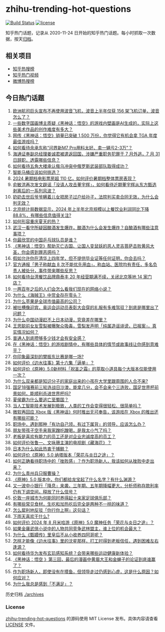 # zhihu-trending-hot-questions

[![Build Status](https://github.com/justjavac/zhihu-trending-hot-questions/workflows/ci/badge.svg?branch=master)](https://github.com/justjavac/zhihu-trending-hot-questions/actions)
[![license](https://img.shields.io/github/license/justjavac/zhihu-trending-hot-questions)](https://github.com/justjavac/zhihu-trending-hot-questions/blob/master/LICENSE)

知乎热门话题，记录从 2020-11-24
日开始的知乎热门话题。每小时抓取一次数据，按天[归档](./archives)。

## 相关项目

- [知乎热搜榜](https://github.com/justjavac/zhihu-trending-top-search)
- [知乎热门视频](https://github.com/justjavac/zhihu-trending-hot-video)
- [微博热搜榜](https://github.com/justjavac/weibo-trending-hot-search)

## 今日热门话题

<!-- BEGIN -->
<!-- 最后更新时间 Thu Aug 29 2024 05:19:04 GMT+0800 (China Standard Time) -->

1. [欧洲航司巨头宣布不再使用波音飞机，波音上半年仅获 156 架飞机订单，波音怎么了？](https://www.zhihu.com/question/665507615)
1. [一些数字国画博主质疑《黑神话：悟空》的游戏内壁画是AI生成的，实际上这些美术作品的创作难度有多大？](https://www.zhihu.com/question/665529986)
1. [网传《黑神话：悟空》销量已突破 1,500 万份，你觉得它有机会拿 TGA 年度最佳游戏吗？](https://www.zhihu.com/question/665263730)
1. [如何看待余承东称“问界新M7 Pro用料太好、卖一辆亏2-3万”？](https://www.zhihu.com/question/665365781)
1. [海通证券副总经理姜诚君被遣返回国，涉嫌严重职务犯罪于 7 月外逃，7 月 31 日辞职，透露哪些信息？](https://www.zhihu.com/question/665533864)
1. [如何看待五角大楼承认俄乌冲突中俄罗斯武装部队取得成功？](https://www.zhihu.com/question/665413599)
1. [智能马桶应该如何挑选？](https://www.zhihu.com/question/573319362)
1. [2024 暑期档电影票房超 110 亿，如何评价暑期档整体票房表现？](https://www.zhihu.com/question/665236329)
1. [俞敏洪再次发文辟谣「没请人攻击董宇辉」，如何看待近期董宇辉从东方甄选剥离后的一系列风波？](https://www.zhihu.com/question/665455934)
1. [奶奶去世后爷爷瞒着儿女把房子过户给孙子，法院判买卖合同无效，为什么会判无效？](https://www.zhihu.com/question/665510702)
1. [北京统计局数据显示，2024 年上半年北京规模以上餐饮业利润同比下降 88.8%，有哪些信息值得关注?](https://www.zhihu.com/question/665429742)
1. [如何形容重庆夏天的热？](https://www.zhihu.com/question/665119871)
1. [武汉一看守所疑因酿酒发生爆炸，酿酒为什么会发生爆炸？自酿酒有哪些注意事项？](https://www.zhihu.com/question/665466087)
1. [你最欣赏的中国乒乓球队员是谁？](https://www.zhihu.com/question/664042317)
1. [《黑神话：悟空》帮助灭亡古国、让国人变鼠妖的恶人灵吉菩萨击败黄风大圣，你会感到罪恶感吗？](https://www.zhihu.com/question/665202580)
1. [假如允许你在清华上四年学，但不提供毕业证等任何证明，你会去吗？](https://www.zhihu.com/question/665414252)
1. [官方通报「男子称献血 8 次不能优先用血」，称血站、医院均有责任，多名负责人被处分，事件带来哪些反思？](https://www.zhihu.com/question/665454853)
1. [如何看待台湾餐饮品牌鼎泰丰 20 年经营期满不续，关闭北京等地 14 家门店？](https://www.zhihu.com/question/665411827)
1. [一两百年之后的人们会怎么看我们现在的网络小说？](https://www.zhihu.com/question/629359774)
1. [为什么《海贼王》中赏金存在零头？](https://www.zhihu.com/question/348248528)
1. [为什么苹果是全球市值最高的公司？](https://www.zhihu.com/question/364535003)
1. [被吐槽像迎宾，奥运会运动员表彰大会穿的礼服有多难驾驭？到底是哪里出了问题？](https://www.zhihu.com/question/665201614)
1. [为什么中国动漫赶不上日本动漫，究竟差在哪里？](https://www.zhihu.com/question/357546204)
1. [王思聪前女友雪梨被曝聚众吸毒，雪梨发声明「纯属造谣诽谤，已报案」，真实情况如何？](https://www.zhihu.com/question/665495953)
1. [普通人到底攒够多少钱才会有安全感？](https://www.zhihu.com/question/665466764)
1. [在《黑神话：悟空》的游戏剧情中，有哪些具体的情节或故事线让你感到意难平？](https://www.zhihu.com/question/664909615)
1. [你印象最深刻的樊振东比赛是哪一场?](https://www.zhihu.com/question/664617110)
1. [如何评价《边水往事》第十六集「逼单」？](https://www.zhihu.com/question/665510617)
1. [如何评价《原神》5.0新材料「祝圣之霜」的萃取小道具每个大版本仅能使用一次？](https://www.zhihu.com/question/665509720)
1. [为什么双亲都是知识分子的家庭出来的小孩在大学里跟周围的人合不来?](https://www.zhihu.com/question/274081250)
1. [国足18强赛前三轮连战日沙澳，能拿几分，会不会来个三连败，国足世界杯前景如何，能顺利杀进世界杯吗?](https://www.zhihu.com/question/664310603)
1. [夏侯霸为什么要逃亡至蜀国？](https://www.zhihu.com/question/24229391)
1. [当人工智能技术发展到极致，人类的工作会变得很轻松、很简单吗？](https://www.zhihu.com/question/657481158)
1. [微软再回应 Xbox 版《黑神话》何时推出无可奉告，该游戏在 Xbox 的推出还有哪些可能？](https://www.zhihu.com/question/665051479)
1. [职场中，遇到那种「有功自己领，有过下属背」的领导，应该怎么办？](https://www.zhihu.com/question/665449799)
1. [朋友带孩子空手来我家蹭吃蹭喝，是我太小气了吗？](https://www.zhihu.com/question/665341758)
1. [老板是喜欢有能力的员工还是对企业忠诚度高的员工？](https://www.zhihu.com/question/665175349)
1. [如何评价张鲁一、文咏珊主演的电视剧《藏海花》？](https://www.zhihu.com/question/665326249)
1. [日本为什么如此热衷于捕鲸？](https://www.zhihu.com/question/41831968)
1. [如何评价《原神》5.0 纳塔版本「荣花与炎日之途」？](https://www.zhihu.com/question/665507819)
1. [如何正确看待职场中的「挫败感」？作为职场新人，我该如何从挫败中走出来？](https://www.zhihu.com/question/662639536)
1. [为什么青州兵只服曹操？](https://www.zhihu.com/question/321113318)
1. [《原神》5.0 版本中，你们都给龙宝起了什么名字？有什么渊源？](https://www.zhihu.com/question/665524884)
1. [又一波中小银行「降息」来袭，三年期、五年期降幅更大，分析师称存款利率仍有下调空间，释放了什么信号？](https://www.zhihu.com/question/665498265)
1. [伦敦一座城市为何能同时养得起十来家足球俱乐部？](https://www.zhihu.com/question/664881826)
1. [有哪些常见食材，生吃和加热吃后完全是两种不一样的味道？](https://www.zhihu.com/question/664691431)
1. [怎么犀利地反驳「你行你上啊」这句话？](https://www.zhihu.com/question/325568459)
1. [下雨天喜欢干什么?](https://www.zhihu.com/question/660382866)
1. [如何评价 2024 年 8 月米哈游《原神》5.0 魔神任务「荣花与炎日之途」？](https://www.zhihu.com/question/665368236)
1. [如果金庸武侠小说中的人物共同竞争武林盟主，谁上位的机会最大？](https://www.zhihu.com/question/663585755)
1. [为什么《甄嬛传》里皇后不从小收养四阿哥呢？](https://www.zhihu.com/question/476020242)
1. [怎样才能像《边水往事》里的沈星那样，打工时得到老板信任，遇到困难左右逢源？](https://www.zhihu.com/question/665007300)
1. [如何看待华为发布玄玑感知系统？会带来哪些运动健康新体验？](https://www.zhihu.com/question/665431957)
1. [《黑神话：悟空 》第三回，最后的漫画中黄眉大王和金蝉子的论证到底谁赢了？](https://www.zhihu.com/question/665055854)
1. [作为职场新人，即使没有在摸鱼，但领导走过仍感到心虚，这是什么原因？如何应对？](https://www.zhihu.com/question/662639558)
1. [为什么我总是感到「不满足」？](https://www.zhihu.com/question/665381092)

<!-- END -->

历史归档 [./archives](./archives)

### License

[zhihu-trending-hot-questions](https://github.com/justjavac/zhihu-trending-hot-questions)
的源码使用 MIT License 发布。具体内容请查看 [LICENSE](./LICENSE) 文件。
